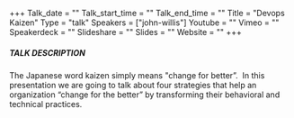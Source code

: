 +++
Talk_date = ""
Talk_start_time = ""
Talk_end_time = ""
Title = "Devops Kaizen"
Type = "talk"
Speakers = ["john-willis"]
Youtube = ""
Vimeo = ""
Speakerdeck = ""
Slideshare = ""
Slides = ""
Website = ""
+++

##### TALK DESCRIPTION
The Japanese word kaizen simply means "change for better”.  In this presentation we are going to talk about four strategies that help an organization “change for the better” by transforming their behavioral and technical practices. 
